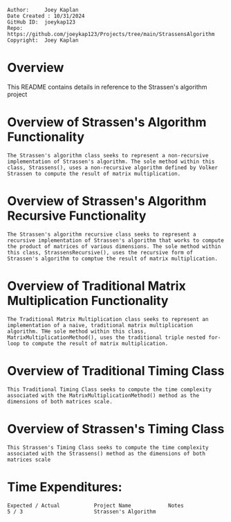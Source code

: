 ```
Author:     Joey Kaplan
Date Created : 10/31/2024
GitHub ID:  joeykap123
Repo:       https://github.com/joeykap123/Projects/tree/main/StrassensAlgorithm
Copyright:  Joey Kaplan
```
# Overview

This README contains details in reference to the Strassen's algorithm project

# Overview of Strassen's Algorithm Functionality
    The Strassen's algorithm class seeks to represent a non-recursive implementation of Strassen's algorithm. The sole method within this class, Strassens(), uses a non-recursive algorithm defined by Volker Strassen to compute the result of matrix multiplication.

# Overview of Strassen's Algorithm Recursive Functionality
    The Strassen's algorithm recursive class seeks to represent a recursive implementation of Strassen's algorithm that works to compute the product of matrices of various dimensions. The sole method within this class, StrassensRecursive(), uses the recursive form of Strassen's algorithm to comptue the result of matrix multiplication.

# Overview of Traditional Matrix Multiplication Functionality
    The Traditional Matrix Multiplication class seeks to represent an implementation of a naive, traditional matrix multiplication algorithm. THe sole method within this class, MatrixMultiplicationMethod(), uses the traditional triple nested for-loop to compute the result of matrix multiplication.

# Overview of Traditional Timing Class
    This Traditional Timing Class seeks to compute the time complexity associated with the MatrixMultiplicationMethod() method as the dimensions of both matrices scale.

# Overview of Strassen's Timing Class
    This Strassen's Timing Class seeks to compute the time complexity associated with the Strassens() method as the dimensions of both matrices scale

# Time Expenditures:

    Expected / Actual           Project Name            Notes
    5 / 3                       Strassen's Algorithm
